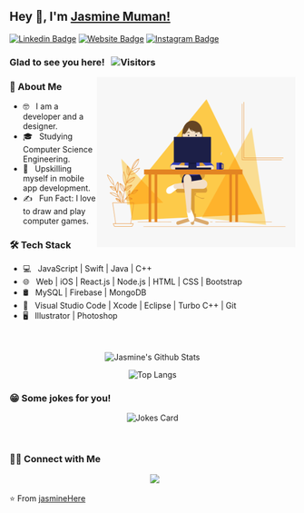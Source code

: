 ## Hey 👋, I'm [Jasmine Muman!](https://github.com/jasmineHere/)

[![Linkedin Badge](https://img.shields.io/badge/-LinkedIn-0e76a8?style=flat-square&logo=Linkedin&logoColor=white)](https://linkedin.com/in/jasminemuman)
[![Website Badge](https://img.shields.io/badge/Website-3b5998?style=flat-square&logo=google-chrome&logoColor=white)](https://jasminemuman.me/)
[![Instagram Badge](https://img.shields.io/badge/-Instagram-e4405f?style=flat-square&logo=Instagram&logoColor=white)](https://instagram.com/jasminemuman/)

### Glad to see you here! &nbsp; ![Visitors](https://api.visitorbadge.io/api/visitors?path=jasmineHere&label=Visitors&countColor=%23d9e3f0)

<img align="right" alt="GIF" src="./static/girl.gif" height="300" width="350"/> 


<h3> 👩 About Me </h3>

- 🤓 &nbsp; I am a developer and a designer.
- 🎓 &nbsp; Studying Computer Science Engineering.
- 🌱 &nbsp; Upskilling myself in mobile app development.
- ✍️ &nbsp; Fun Fact: I love to draw and play computer games. 

<h3>🛠 Tech Stack</h3>

- 💻 &nbsp; JavaScript | Swift | Java | C++  
- 🌐 &nbsp; Web | iOS |  React.js | Node.js | HTML | CSS | Bootstrap 
- 🛢 &nbsp; MySQL | Firebase | MongoDB
- 🔧 &nbsp; Visual Studio Code | Xcode | Eclipse | Turbo C++ | Git
- 🖥 &nbsp; Illustrator | Photoshop  
<br><br>

<div align = center> 

<img align="center" src="https://github-readme-stats.vercel.app/api?username=jasmineHere&include_all_commits=true&count_private=true&show_icons=true&line_height=20&theme=gotham" alt="Jasmine's Github Stats"><br>


  
![Top Langs](https://github-readme-stats.vercel.app/api/top-langs/?username=jasmineHere&layout=compact&text_color=daf7dc&bg_color=151515) 

</div>

<h3>😁 Some jokes for you!</h3>

<div align = center>

  ![Jokes Card](https://readme-jokes.vercel.app/api)
 
</div>  

<br><h3> 🤝🏻 Connect with Me </h3>

<p align="center">
&nbsp; <a href="mailto:jasminemuman21@gmail.com" target="_blank" rel="noopener noreferrer"><img src="https://img.icons8.com/plasticine/100/000000/gmail.png"  width="50" /></a>
</p>

⭐️ From [jasmineHere](https://github.com/jasmineHere)
